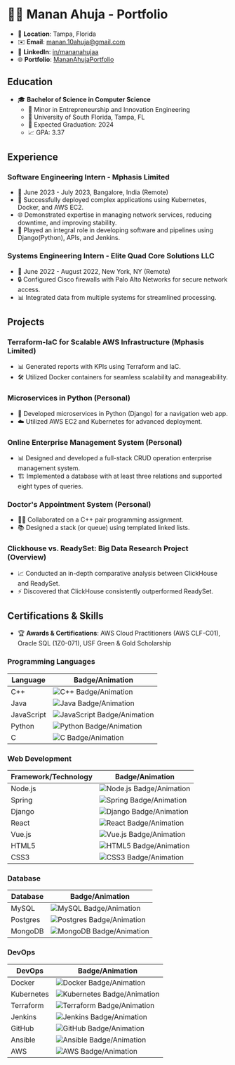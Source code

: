 # 👋🏻 Manan Ahuja - Portfolio



- 📍 **Location**: Tampa, Florida
- ✉️ **Email**: manan.10ahuja@gmail.com
- 🔗 **LinkedIn**: [in/mananahujaa](https://www.linkedin.com/in/mananahujaa/)
- 🌐 **Portfolio**: [MananAhujaPortfolio](https://manan-portfolio.s3.amazonaws.com/index.html)

## Education

- 🎓 **Bachelor of Science in Computer Science**
  - 📘 Minor in Entrepreneurship and Innovation Engineering
  - 🏫 University of South Florida, Tampa, FL
  - 📅 Expected Graduation: 2024
  - 📈 GPA: 3.37

## Experience

### Software Engineering Intern - Mphasis Limited
- 📆 June 2023 - July 2023, Bangalore, India (Remote)
- 🚀 Successfully deployed complex applications using Kubernetes, Docker, and AWS EC2.
- 🌐 Demonstrated expertise in managing network services, reducing downtime, and improving stability.
- 🤝 Played an integral role in developing software and pipelines using Django(Python), APIs, and Jenkins.

### Systems Engineering Intern - Elite Quad Core Solutions LLC
- 📆 June 2022 - August 2022, New York, NY (Remote)
- 🔒 Configured Cisco firewalls with Palo Alto Networks for secure network access.
- 📊 Integrated data from multiple systems for streamlined processing.

## Projects

### Terraform-IaC for Scalable AWS Infrastructure (Mphasis Limited)
- 📊 Generated reports with KPIs using Terraform and IaC.
- 🛠️ Utilized Docker containers for seamless scalability and manageability.

### Microservices in Python (Personal)
- 🐍 Developed microservices in Python (Django) for a navigation web app.
- ☁️ Utilized AWS EC2 and Kubernetes for advanced deployment.

### Online Enterprise Management System (Personal)
- 📊 Designed and developed a full-stack CRUD operation enterprise management system.
- 🏗️ Implemented a database with at least three relations and supported eight types of queries.

### Doctor's Appointment System (Personal)
- 👩‍⚕️ Collaborated on a C++ pair programming assignment.
- 📚 Designed a stack (or queue) using templated linked lists.

### Clickhouse vs. ReadySet: Big Data Research Project (Overview)
- 📈 Conducted an in-depth comparative analysis between ClickHouse and ReadySet.
- ⚡ Discovered that ClickHouse consistently outperformed ReadySet.

 ## Certifications & Skills

- 🏆 **Awards & Certifications**: AWS Cloud Practitioners (AWS CLF-C01), Oracle SQL (1Z0-071), USF Green & Gold Scholarship

### Programming Languages
| **Language**              | **Badge/Animation**                                                                                         |
|---------------------------|------------------------------------------------------------------------------------------------------------|
| C++                       | ![C++ Badge/Animation](https://img.shields.io/badge/c++-%2300599C.svg?style=for-the-badge&logo=c%2B%2B&logoColor=white) |
| Java                      | ![Java Badge/Animation](https://img.shields.io/badge/java-%23ED8B00.svg?style=for-the-badge&logo=openjdk&logoColor=white) |
| JavaScript                | ![JavaScript Badge/Animation](https://img.shields.io/badge/javascript-%23323330.svg?style=for-the-badge&logo=javascript&logoColor=%23F7DF1E) |
| Python                    | ![Python Badge/Animation](https://img.shields.io/badge/python-3670A0?style=for-the-badge&logo=python&logoColor=ffdd54) |
| C                         | ![C Badge/Animation](https://img.shields.io/badge/c-%2300599C.svg?style=for-the-badge&logo=c&logoColor=white) |

### Web Development
| **Framework/Technology**  | **Badge/Animation**                                                                                         |
|---------------------------|------------------------------------------------------------------------------------------------------------|
| Node.js                   | ![Node.js Badge/Animation](https://img.shields.io/badge/node.js-6DA55F?style=for-the-badge&logo=node.js&logoColor=white) |
| Spring                    | ![Spring Badge/Animation](https://img.shields.io/badge/spring-%236DB33F.svg?style=for-the-badge&logo=spring&logoColor=white) |
| Django                    | ![Django Badge/Animation](https://img.shields.io/badge/django-%23092E20.svg?style=for-the-badge&logo=django&logoColor=white) |
| React                     | ![React Badge/Animation](https://img.shields.io/badge/react-%2320232a.svg?style=for-the-badge&logo=react&logoColor=%2361DAFB) |
| Vue.js                    | ![Vue.js Badge/Animation](https://img.shields.io/badge/vuejs-%2335495e.svg?style=for-the-badge&logo=vuedotjs&logoColor=%234FC08D) |
| HTML5                     | ![HTML5 Badge/Animation](https://img.shields.io/badge/html5-%23E34F26.svg?style=for-the-badge&logo=html5&logoColor=white) |
| CSS3                      | ![CSS3 Badge/Animation](https://img.shields.io/badge/css3-%231572B6.svg?style=for-the-badge&logo=css3&logoColor=white) |

### Database
| **Database**              | **Badge/Animation**                                                                                         |
|---------------------------|------------------------------------------------------------------------------------------------------------|
| MySQL                     | ![MySQL Badge/Animation](https://img.shields.io/badge/mysql-%2300f.svg?style=for-the-badge&logo=mysql&logoColor=white) |
| Postgres                  | ![Postgres Badge/Animation](https://img.shields.io/badge/postgres-%23316192.svg?style=for-the-badge&logo=postgresql&logoColor=white) |
| MongoDB                   | ![MongoDB Badge/Animation](https://img.shields.io/badge/MongoDB-%234ea94b.svg?style=for-the-badge&logo=mongodb&logoColor=white) |

### DevOps
| **DevOps**                | **Badge/Animation**                                                                                         |
|---------------------------|------------------------------------------------------------------------------------------------------------|
| Docker                    | ![Docker Badge/Animation](https://img.shields.io/badge/docker-%230db7ed.svg?style=for-the-badge&logo=docker&logoColor=white) |
| Kubernetes                | ![Kubernetes Badge/Animation](https://img.shields.io/badge/kubernetes-%23326ce5.svg?style=for-the-badge&logo=kubernetes&logoColor=white) |
| Terraform                 | ![Terraform Badge/Animation](https://img.shields.io/badge/terraform-%235835CC.svg?style=for-the-badge&logo=terraform&logoColor=white) |
| Jenkins                   | ![Jenkins Badge/Animation](https://img.shields.io/badge/jenkins-%232C5263.svg?style=for-the-badge&logo=jenkins&logoColor=white) |
| GitHub                    | ![GitHub Badge/Animation](https://img.shields.io/badge/github-%23121011.svg?style=for-the-badge&logo=github&logoColor=white) |
| Ansible                   | ![Ansible Badge/Animation](https://img.shields.io/badge/ansible-%231A1918.svg?style=for-the-badge&logo=ansible&logoColor=white) |
| AWS                       | ![AWS Badge/Animation](https://img.shields.io/badge/AWS-%23FF9900.svg?style=for-the-badge&logo=amazon-aws&logoColor=white) |

